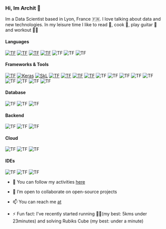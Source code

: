### Hi, Im Archit 👋

<!--
**architjen/architjen** is a ✨ _special_ ✨ repository because its `README.md` (this file) appears on your GitHub profile.
-->

Im a Data Scientist based in Lyon, France 🇫🇷. I love talking about data and new technologies. In my leisure time I like to read 📝, cook 🍲, play guitar 🎸 and workout 🤸🏼


<h4><strong>Languages</strong></h4>

<a href="https://www.python.org/"><img alt="TF" src="https://img.shields.io/badge/Python-3776AB?style=for-the-badge&logo=python&logoColor=white"/></a> <a href="https://www.mysql.com/"><img alt="TF" src="https://img.shields.io/badge/SQL-3376C8?style=for-the-badge&logo=sql&logoColor=white"/></a> <a href="https://www.mathworks.com/"><img alt="TF" src="https://img.shields.io/badge/Matlab-0076A8?style=for-the-badge&logo=mathworks&logoColor=white"/></a> <a href="https://www.r-project.org/"><img alt="TF" src="https://img.shields.io/badge/R-276DC3?style=for-the-badge&logo=r&logoColor=white"/></a> <img alt="TF" src="https://img.shields.io/badge/C++-00599C?style=for-the-badge&logo=c%2b%2b&logoColor=white"/> 
<img alt="TF" src="https://img.shields.io/badge/C-A8B9CC?style=for-the-badge&logo=c&logoColor=white"/> <img alt="TF" src="https://img.shields.io/badge/LaTeX-47A141?style=for-the-badge&logo=LaTeX&logoColor=white"/>


<h4><strong>Frameworks & Tools</strong></h4>
<!-- <img alt="PyTorch" src="https://img.shields.io/badge/Pytorch-D00000?style=for-the-badge&logo=pytorch&logoColor=white"/>  <img alt="PyTorch" src="https://img.shields.io/badge/OpenCV-5C3EE8?style=for-the-badge&logo=opencv&logoColor=white"/> -->

<a href="https://www.tensorflow.org/"> <img alt="TF" src="https://img.shields.io/badge/Tensorflow-EE4C2C?style=for-the-badge&logo=tensorflow&logoColor=white"/></a> <a href="https://keras.io/"><img alt="Keras" src="https://img.shields.io/badge/Keras-D00000?style=for-the-badge&logo=keras&logoColor=white"/></a>  <a href="https://scikit-learn.org/stable/"><img alt="SkL" src="https://img.shields.io/badge/SciKit%20Learn-F7931E?style=for-the-badge&logo=scikit-learn&logoColor=white"/></a> <a href="https://spark.apache.org/docs/latest/api/python/"><img alt="TF" src="https://img.shields.io/badge/PySpark-663EE8?style=for-the-badge&logo=pyspark&logoColor=white"/></a> <a href="https://jupyter.org/"><img alt="TF" src="https://img.shields.io/badge/Jupyter-F37626.svg?&style=for-the-badge&logo=Jupyter&logoColor=white"/></a> <a href="https://pandas.pydata.org/docs/"><img alt="TF" src="https://img.shields.io/badge/Pandas-150458?style=for-the-badge&logo=pandas&logoColor=white"/></a> <a href="https://numpy.org/"><img alt="TF" src="https://img.shields.io/badge/Numpy-013243?style=for-the-badge&logo=numpy&logoColor=white"/></a> <img alt="TF" src="https://img.shields.io/badge/Matplotlib-013243?style=for-the-badge&logo=plotly&logoColor=white"/> <img alt="TF" src="https://img.shields.io/badge/SciPy-8CAAE6?style=for-the-badge&logo=scipy&logoColor=white"/>  <img alt="TF" src="https://img.shields.io/badge/BeautifulSoup-43B02A?style=for-the-badge&logo=beautifulsoup4&logoColor=white"/> <img alt="TF" src="https://img.shields.io/badge/Dask-EE4C2C?style=for-the-badge&logo=dask&logoColor=white"/> <img alt="TF" src="https://img.shields.io/badge/Docker-2CA5E0?style=for-the-badge&logo=docker&logoColor=white"/> 	<img alt="TF" src="https://img.shields.io/badge/conda-342B029.svg?&style=for-the-badge&logo=anaconda&logoColor=white"/> <img alt="TF" src="https://img.shields.io/badge/Git-F05032?style=for-the-badge&logo=git&logoColor=white"/> <img alt="TF" src="https://img.shields.io/badge/DVC-945DD6?style=for-the-badge&logo=dataversioncontrol&logoColor=white"/> <img alt="TF" src="https://img.shields.io/badge/Numba-00A3E0?style=for-the-badge&logo=Numba&logoColor=white"/>


<h4><strong>Database</strong></h4>
<!-- <img alt="TF" src="https://img.shields.io/badge/sqlite-003B57?style=for-the-badge&logo=sqlite&logoColor=white"/> <img alt="TF" src="https://img.shields.io/badge/dynamodb-4053D6?style=for-the-badge&logo=amazon-dynamodb&logoColor=white"/> <img alt="TF" src="https://img.shields.io/badge/redis-DC382D?style=for-the-badge&logo=redis&logoColor=white"/> -->

<img alt="TF" src="https://img.shields.io/badge/MYSQL-4479A1?style=for-the-badge&logo=mysql&logoColor=white"/> <img alt="TF" src="https://img.shields.io/badge/PostgresSQL-336791?style=for-the-badge&logo=postgresql&logoColor=white"/>  <img alt="TF" src="https://img.shields.io/badge/mongodb-47A248?style=for-the-badge&logo=mongodb&logoColor=white"/> 


<h4><strong>Backend</strong></h4>
<!-- <img alt="TF" src="https://img.shields.io/badge/nginx-269539?style=for-the-badge&logo=nginx&logoColor=white"/> <img alt="TF" src="https://img.shields.io/badge/apache-A81C7D?style=for-the-badge&logo=apache&logoColor=white"/> <img alt="TF" src="https://img.shields.io/badge/ngrok-1F1E37?style=for-the-badge&logo=ngrok&logoColor=white"/> 
--> 

<img alt="TF" src="https://img.shields.io/badge/Django-092E20?style=for-the-badge&logo=django&logoColor=white"/> <img alt="TF" src="https://img.shields.io/badge/flask-000000?style=for-the-badge&logo=flask&logoColor=white"/> <img alt="TF" 
src="https://img.shields.io/badge/fastapi-009688?style=for-the-badge&logo=fastapi&logoColor=white"/> 


<h4><strong>Cloud</strong></h4>

<img alt="TF" src="https://img.shields.io/badge/Google_Cloud-4285F4?style=for-the-badge&logo=google-cloud&logoColor=white"/> <img alt="TF" src="https://img.shields.io/badge/GitHub_Actions-2088FF?style=for-the-badge&logo=github-actions&logoColor=white"/> <img alt="TF" src="https://img.shields.io/badge/Heroku-430098?style=for-the-badge&logo=heroku&logoColor=white"/> 


<h4><strong>IDEs</strong></h4>

<img alt="TF" src="https://img.shields.io/badge/Visual_Studio_Code-0078D4?style=for-the-badge&logo=visual%20studio%20code&logoColor=white"/> <img alt="TF" src="https://img.shields.io/badge/Colab-F9AB00?style=for-the-badge&logo=googlecolab&color=525252"/> <img alt="TF" src="https://img.shields.io/badge/Spyder-838485?style=for-the-badge&logo=spyder%20ide&logoColor=maroon"/>

- 🔭 You can follow my activities [here](https://nestontree.wordpress.com/)
<!-- - 🔭 I’m currently working on -->
- 👯 I’m open to collaborate on open-source projects
<!-- - 🤔 I’m looking for help with ... -->
<!--- 💬 Ask me about -->
- 📫 You can reach me [at](https://nestontree.wordpress.com/contact-me/)
<!--- 😄 Pronouns: ... -->
- ⚡ Fun fact: I've recently started running 🏃🏼(my best: 5kms under 23minutes) and solving Rubiks Cube (my best: under a minute)
